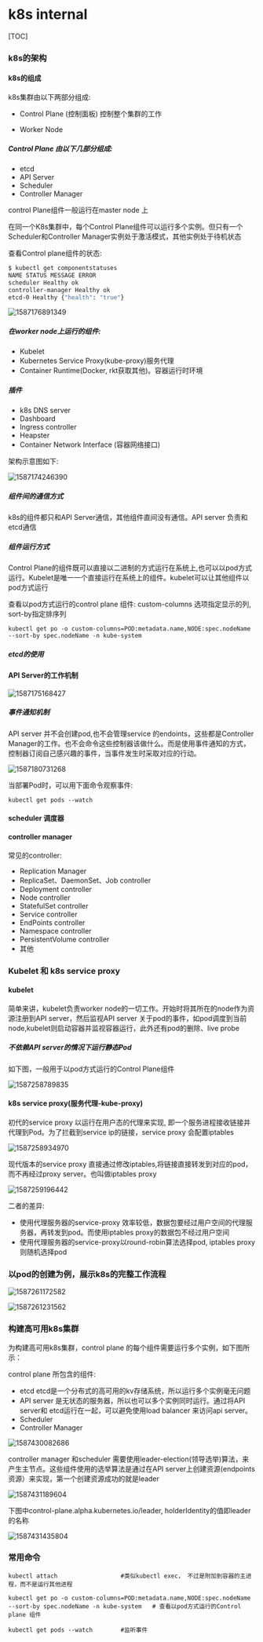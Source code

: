 # k8s internal



[TOC]



### k8s的架构

#### k8s的组成

k8s集群由以下两部分组成:

* Control Plane (控制面板) 控制整个集群的工作

* Worker Node



##### Control Plane 由以下几部分组成:

* etcd
* API Server
* Scheduler
* Controller Manager

control Plane组件一般运行在master node 上

在同一个K8s集群中，每个Control Plane组件可以运行多个实例。但只有一个Scheduler和Controller Manager实例处于激活模式，其他实例处于待机状态

查看Control plane组件的状态:

~~~bash
$ kubectl get componentstatuses
NAME STATUS MESSAGE ERROR
scheduler Healthy ok
controller-manager Healthy ok
etcd-0 Healthy {"health": "true"}
~~~

![1587176891349](./${img}\1587176891349.png)
##### 在worker node上运行的组件:

* Kubelet
* Kubernetes Service Proxy(kube-proxy)服务代理
* Container Runtime(Docker, rkt获取其他)。容器运行时环境



##### 插件

* k8s DNS server
* Dashboard
* Ingress controller
* Heapster
* Container Network Interface (容器网络接口)



架构示意图如下:

![1587174246390](./${img}\1587174246390.png)




##### 组件间的通信方式

k8s的组件都只和API Server通信，其他组件直间没有通信。API server 负责和etcd通信



##### 组件运行方式

Control Plane的组件既可以直接以二进制的方式运行在系统上,也可以以pod方式运行。Kubelet是唯一一个直接运行在系统上的组件。kubelet可以让其他组件以pod方式运行

查看以pod方式运行的control plane 组件: custom-columns 选项指定显示的列, sort-by指定排序列

~~~
kubectl get po -o custom-columns=POD:metadata.name,NODE:spec.nodeName --sort-by spec.nodeName -n kube-system
~~~



##### etcd的使用

#### API Server的工作机制

![1587175168427](./${img}\1587175168427.png)


##### 事件通知机制

API server 并不会创建pod,也不会管理service 的endoints，这些都是Controller Manager的工作。也不会命令这些控制器该做什么。而是使用事件通知的方式，控制器订阅自己感兴趣的事件，当事件发生时采取对应的行动。

![1587180731268](./${img}\1587180731268.png)


当部署Pod时，可以用下面命令观察事件:

~~~
kubectl get pods --watch
~~~



#### scheduler 调度器



#### controller manager

常见的controller:

* Replication Manager
* ReplicaSet、DaemonSet、Job controller
* Deployment controller
* Node controller
* StatefulSet controller
* Service controller
* EndPoints controller
* Namespace controller
* PersistentVolume controller
* 其他

### Kubelet 和 k8s service proxy

#### kubelet

简单来讲，kubelet负责worker node的一切工作。开始时将其所在的node作为资源注册到API server，然后监视API server 关于pod的事件，如pod调度到当前node,kubelet则启动容器并监视容器运行，此外还有pod的删除、live probe

##### 不依赖API server的情况下运行静态Pod

如下图，一般用于以pod方式运行的Control Plane组件

![1587258789835](./${img}\1587258789835.png)


#### k8s service proxy(服务代理-kube-proxy)

初代的service proxy 以运行在用户态的代理来实现, 即一个服务进程接收链接并代理到Pod。为了拦截到service ip的链接，service proxy 会配置iptables

![1587258934970](./${img}\1587258934970.png)


现代版本的service proxy 直接通过修改iptables,将链接直接转发到对应的pod，而不再经过proxy server。也叫做iptables proxy

![1587259196442](./${img}\1587259196442.png)


二者的差异:

* 使用代理服务器的service-proxy 效率较低，数据包要经过用户空间的代理服务器，再转发到pod。而使用iptables proxy的数据包不经过用户空间
* 使用代理服务器的service-proxy以round-robin算法选择pod, iptables proxy则随机选择pod



### 以pod的创建为例，展示k8s的完整工作流程

![1587261172582](./${img}\1587261172582.png)




![1587261231562](./${img}\1587261231562.png)


### 构建高可用k8s集群

为构建高可用k8s集群，control plane 的每个组件需要运行多个实例，如下图所示：

control plane 所包含的组件:

* etcd etcd是一个分布式的高可用的kv存储系统，所以运行多个实例毫无问题
* API server 是无状态的服务器，所以也可以多个实例同时运行。通过将API server和 etcd运行在一起，可以避免使用load balancer 来访问api server。
* Scheduler 
* Controller Manager



![1587430082686](./${img}\1587430082686.png)


controller manager 和scheduler 需要使用leader-election(领导选举)算法，来产生主节点。这些组件使用的选举算法是通过在API server上创建资源(endpoints资源）来实现，第一个创建资源成功的就是leader

![1587431189604](./${img}\1587431189604.png)


下图中control-plane.alpha.kubernetes.io/leader, holderIdentity的值即leader的名称

![1587431435804](./${img}\1587431435804.png)
### 常用命令

~~~
kubectl attach 					#类似kubectl exec， 不过是附加到容器的主进程，而不是运行其他进程

kubectl get po -o custom-columns=POD:metadata.name,NODE:spec.nodeName --sort-by spec.nodeName -n kube-system   # 查看以pod方式运行的Control plane 组件

kubectl get pods --watch 		#监听事件
~~~

